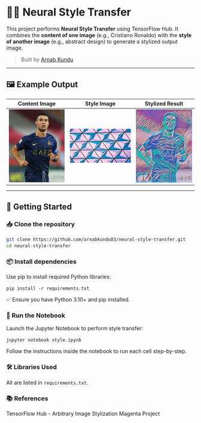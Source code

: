 # 🧠🎨 Neural Style Transfer

This project performs **Neural Style Transfer** using TensorFlow Hub. It combines the **content of one image** (e.g., Cristiano Ronaldo) with the **style of another image** (e.g., abstract design) to generate a stylized output image.

> Built by [Arnab Kundu](https://github.com/arnabkundu03)

---

## 🖼️ Example Output

| Content Image            | Style Image              | Stylized Result          |
|--------------------------|--------------------------|---------------------------|
| ![Ronaldo](ronaldo.jpg)  | ![Style](newdesign.jpg)  | ![Generated](generated_img.jpg) |

---

## 🚀 Getting Started

### 📥 Clone the repository

```bash
git clone https://github.com/arnabkundu03/neural-style-transfer.git
cd neural-style-transfer
```

### 📦 Install dependencies

Use pip to install required Python libraries:
```
pip install -r requirements.txt
```
✅ Ensure you have Python 3.10+ and pip installed.

### 🧪 Run the Notebook

Launch the Jupyter Notebook to perform style transfer:
```
jupyter notebook style.ipynb
```
Follow the instructions inside the notebook to run each cell step-by-step.

### 🛠 Libraries Used
All are listed in ```requirements.txt```.

### 📚 References

TensorFlow Hub - Arbitrary Image Stylization
Magenta Project
